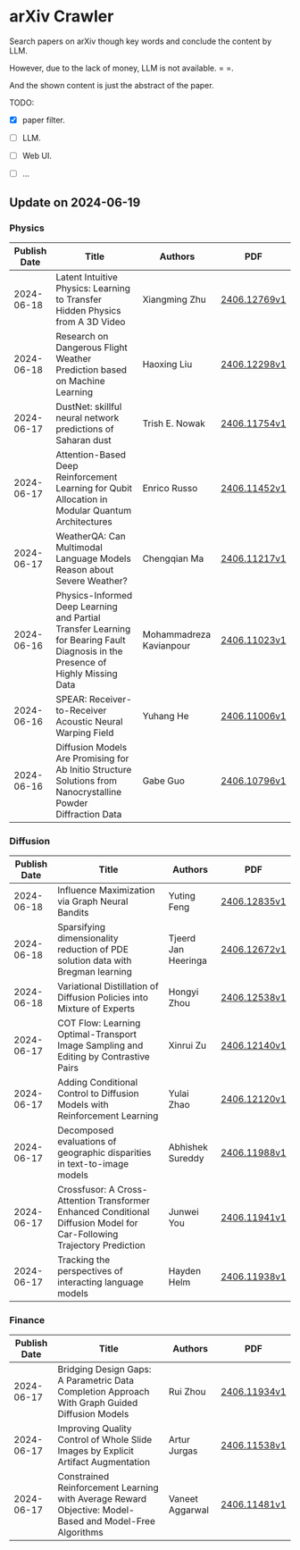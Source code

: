 # arXiv Crawler

Search papers on arXiv though key words and conclude the content by LLM.

However, due to the lack of money, LLM is not available. = =.

And the shown content is just the abstract of the paper.

TODO: 

- [x] paper filter.

- [ ] LLM.

- [ ] Web UI.

- [ ] ...

## Update on 2024-06-19

### Physics
|Publish Date|Title|Authors|PDF|
|---|---|---|---|
|2024-06-18|Latent Intuitive Physics: Learning to Transfer Hidden Physics from A 3D Video|Xiangming Zhu|[2406.12769v1](http://arxiv.org/pdf/2406.12769v1)|
|2024-06-18|Research on Dangerous Flight Weather Prediction based on Machine Learning|Haoxing Liu|[2406.12298v1](http://arxiv.org/pdf/2406.12298v1)|
|2024-06-17|DustNet: skillful neural network predictions of Saharan dust|Trish E. Nowak|[2406.11754v1](http://arxiv.org/pdf/2406.11754v1)|
|2024-06-17|Attention-Based Deep Reinforcement Learning for Qubit Allocation in Modular Quantum Architectures|Enrico Russo|[2406.11452v1](http://arxiv.org/pdf/2406.11452v1)|
|2024-06-17|WeatherQA: Can Multimodal Language Models Reason about Severe Weather?|Chengqian Ma|[2406.11217v1](http://arxiv.org/pdf/2406.11217v1)|
|2024-06-16|Physics-Informed Deep Learning and Partial Transfer Learning for Bearing Fault Diagnosis in the Presence of Highly Missing Data|Mohammadreza Kavianpour|[2406.11023v1](http://arxiv.org/pdf/2406.11023v1)|
|2024-06-16|SPEAR: Receiver-to-Receiver Acoustic Neural Warping Field|Yuhang He|[2406.11006v1](http://arxiv.org/pdf/2406.11006v1)|
|2024-06-16|Diffusion Models Are Promising for Ab Initio Structure Solutions from Nanocrystalline Powder Diffraction Data|Gabe Guo|[2406.10796v1](http://arxiv.org/pdf/2406.10796v1)|

### Diffusion
|Publish Date|Title|Authors|PDF|
|---|---|---|---|
|2024-06-18|Influence Maximization via Graph Neural Bandits|Yuting Feng|[2406.12835v1](http://arxiv.org/pdf/2406.12835v1)|
|2024-06-18|Sparsifying dimensionality reduction of PDE solution data with Bregman learning|Tjeerd Jan Heeringa|[2406.12672v1](http://arxiv.org/pdf/2406.12672v1)|
|2024-06-18|Variational Distillation of Diffusion Policies into Mixture of Experts|Hongyi Zhou|[2406.12538v1](http://arxiv.org/pdf/2406.12538v1)|
|2024-06-17|COT Flow: Learning Optimal-Transport Image Sampling and Editing by Contrastive Pairs|Xinrui Zu|[2406.12140v1](http://arxiv.org/pdf/2406.12140v1)|
|2024-06-17|Adding Conditional Control to Diffusion Models with Reinforcement Learning|Yulai Zhao|[2406.12120v1](http://arxiv.org/pdf/2406.12120v1)|
|2024-06-17|Decomposed evaluations of geographic disparities in text-to-image models|Abhishek Sureddy|[2406.11988v1](http://arxiv.org/pdf/2406.11988v1)|
|2024-06-17|Crossfusor: A Cross-Attention Transformer Enhanced Conditional Diffusion Model for Car-Following Trajectory Prediction|Junwei You|[2406.11941v1](http://arxiv.org/pdf/2406.11941v1)|
|2024-06-17|Tracking the perspectives of interacting language models|Hayden Helm|[2406.11938v1](http://arxiv.org/pdf/2406.11938v1)|

### Finance
|Publish Date|Title|Authors|PDF|
|---|---|---|---|
|2024-06-17|Bridging Design Gaps: A Parametric Data Completion Approach With Graph Guided Diffusion Models|Rui Zhou|[2406.11934v1](http://arxiv.org/pdf/2406.11934v1)|
|2024-06-17|Improving Quality Control of Whole Slide Images by Explicit Artifact Augmentation|Artur Jurgas|[2406.11538v1](http://arxiv.org/pdf/2406.11538v1)|
|2024-06-17|Constrained Reinforcement Learning with Average Reward Objective: Model-Based and Model-Free Algorithms|Vaneet Aggarwal|[2406.11481v1](http://arxiv.org/pdf/2406.11481v1)|
